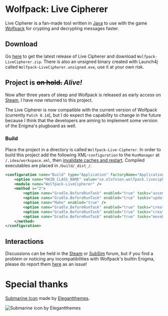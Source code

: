 # Wolfpack: Live Cipherer
Live Cipherer is a fan-made tool written in [Java](https://www.java.com/download/) to use with the game [Wolfpack](http://wolfpackgame.com/) for crypting and decrypting messages faster.

## Download
Go [here](https://github.com/ChrisAcrobat/Wolfpack-Live-Cipherer/releases/latest/) to get the latest release of Live Cipherer and download `Wolfpack-LiveCipherer.zip`.
There is also an unsigned binary created with Launch4j called `Wolfpack-LiveCipherer.unsigned.exe`, use it at your own risk.

## Project is ~~on hold.~~ _Alive!_
Now after three years of sleep and Wolfpack is released as early access on [Steam](https://store.steampowered.com/app/490920/), I have now returned to this project.

The Live Cipherer is now compatible with the current version of Wolfpack (currently `Patch 0.14`), but I do expect the capability to change in the future because I think that the developers are aiming to implement some version of the Enigma's plugboard as well.

### Build
Place the project in a directory is called `Wolfpack-Live-Cipherer`. In order to build this project add the following XML-`configuration` to the `RunManager` at `/.idea/workspace.xml`, then [invalidate caches and restart](https://www.jetbrains.com/help/webstorm/cleaning-system-cache.html). Compiled executables are placed in `/build/_dist_/`.
```xml
<configuration name="Build" type="Application" factoryName="Application">
	<option name="MAIN_CLASS_NAME" value="se.olofsson.wolfpack.livecipherer.Main" />
	<module name="Wolfpack-LiveCipherer" />
	<method v="2">
		<option name="Gradle.BeforeRunTask" enabled="true" tasks="assemble" externalProjectPath="$PROJECT_DIR$" vmOptions="" scriptParameters="" />
		<option name="Gradle.BeforeRunTask" enabled="true" tasks="updateManifest" externalProjectPath="$PROJECT_DIR$" vmOptions="" scriptParameters="" />
		<option name="Make" enabled="true" />
		<option name="Gradle.BeforeRunTask" enabled="true" tasks="createExe" externalProjectPath="$PROJECT_DIR$" vmOptions="" scriptParameters="" />
		<option name="Gradle.BeforeRunTask" enabled="true" tasks="createDist" externalProjectPath="$PROJECT_DIR$" vmOptions="" scriptParameters="" />
		<option name="Gradle.BeforeRunTask" enabled="true" tasks="moveExe" externalProjectPath="$PROJECT_DIR$" vmOptions="" scriptParameters="" />
	</method>
</configuration>
```

## Interactions
Discussions can be held in the [Steam](https://steamcommunity.com/app/490920/discussions/0/1837937637905826469/) or [SubSim](http://www.subsim.com/radioroom/showthread.php?t=226415) forum, but if you find a problem or noticing any incompatibilities with Wolfpack's builtin Enigma, please do report them [here](https://github.com/ChrisAcrobat/Wolfpack-Live-Cipherer/issues/) as an issue!

# Special thanks
[Submarine Icon](http://www.iconarchive.com/show/beautiful-flat-one-color-icons-by-elegantthemes/submarine-icon.html) made by [Elegantthemes](http://www.iconarchive.com/artist/elegantthemes.html).

![Submarine icon by Elegantthemes](https://github.com/ChrisAcrobat/Wolfpack-Live-Cipherer/blob/master/res/submarine-icon.png?raw=true "Submarine Icon by Elegantthemes")
